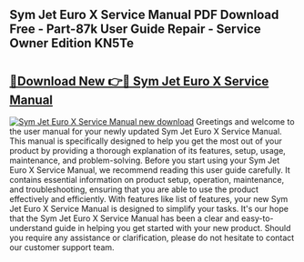 ## Sym Jet Euro X Service Manual PDF Download Free - Part-87k User Guide Repair - Service Owner Edition KN5Te

# <h2><a href="http://bc57130.oget.top/?id=Sym+Jet+Euro+X+Service+Manual">🔗Download New 👉🔴 Sym Jet Euro X Service Manual</a></h2>

[![Sym Jet Euro X Service Manual new download](https://i.imgur.com/5g1atiW.png)](http://bc57130.oget.top/?id=Sym+Jet+Euro+X+Service+Manual)
Greetings and welcome to the user manual for your newly updated Sym Jet Euro X Service Manual. This manual is specifically designed to help you get the most out of your product by providing a thorough explanation of its features, setup, usage, maintenance, and problem-solving. Before you start using your Sym Jet Euro X Service Manual, we recommend reading this user guide carefully. It contains essential information on product setup, operation, maintenance, and troubleshooting, ensuring that you are able to use the product effectively and efficiently. With features like list of features, your new Sym Jet Euro X Service Manual is designed to simplify your tasks. It's our hope that the Sym Jet Euro X Service Manual has been a clear and easy-to-understand guide in helping you get started with your new product. Should you require any assistance or clarification, please do not hesitate to contact our customer support team.

